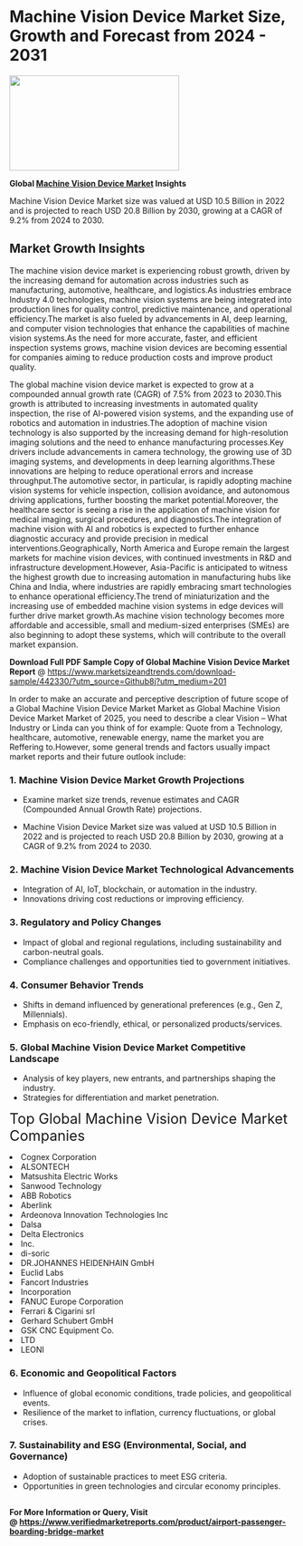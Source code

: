 <H1>Machine Vision Device Market Size, Growth and Forecast from 2024 - 2031</H1><img class="aligncenter size-medium wp-image-584254" src="https://thirdeyenews.in/wp-content/uploads/2024/09/Global-Market-Research-300x168.jpeg" alt="" width="300" height="168" /><p><strong>Global&nbsp;<a href="https://www.marketsizeandtrends.com/download-sample/442330/?utm_source=Github8j?utm_medium=201">Machine Vision Device Market</a> Insights</strong></p><p>Machine Vision Device Market size was valued at USD 10.5 Billion in 2022 and is projected to reach USD 20.8 Billion by 2030, growing at a CAGR of 9.2% from 2024 to 2030.</p><p><h2>Market Growth Insights</h2> <p>The machine vision device market is experiencing robust growth, driven by the increasing demand for automation across industries such as manufacturing, automotive, healthcare, and logistics.As industries embrace Industry 4.0 technologies, machine vision systems are being integrated into production lines for quality control, predictive maintenance, and operational efficiency.The market is also fueled by advancements in AI, deep learning, and computer vision technologies that enhance the capabilities of machine vision systems.As the need for more accurate, faster, and efficient inspection systems grows, machine vision devices are becoming essential for companies aiming to reduce production costs and improve product quality.</p> <p>The global machine vision device market is expected to grow at a compounded annual growth rate (CAGR) of 7.5% from 2023 to 2030.This growth is attributed to increasing investments in automated quality inspection, the rise of AI-powered vision systems, and the expanding use of robotics and automation in industries.The adoption of machine vision technology is also supported by the increasing demand for high-resolution imaging solutions and the need to enhance manufacturing processes.Key drivers include advancements in camera technology, the growing use of 3D imaging systems, and developments in deep learning algorithms.These innovations are helping to reduce operational errors and increase throughput.The automotive sector, in particular, is rapidly adopting machine vision systems for vehicle inspection, collision avoidance, and autonomous driving applications, further boosting the market potential.Moreover, the healthcare sector is seeing a rise in the application of machine vision for medical imaging, surgical procedures, and diagnostics.The integration of machine vision with AI and robotics is expected to further enhance diagnostic accuracy and provide precision in medical interventions.Geographically, North America and Europe remain the largest markets for machine vision devices, with continued investments in R&D and infrastructure development.However, Asia-Pacific is anticipated to witness the highest growth due to increasing automation in manufacturing hubs like China and India, where industries are rapidly embracing smart technologies to enhance operational efficiency.The trend of miniaturization and the increasing use of embedded machine vision systems in edge devices will further drive market growth.As machine vision technology becomes more affordable and accessible, small and medium-sized enterprises (SMEs) are also beginning to adopt these systems, which will contribute to the overall market expansion.</p> <p><span class=""><strong>Download Full PDF Sample Copy of Global Machine Vision Device Market Report</strong> @ <a href="https://www.marketsizeandtrends.com/download-sample/442330/?utm_source=Github8j?utm_medium=201" target="_blank">https://www.marketsizeandtrends.com/download-sample/442330/?utm_source=Github8j?utm_medium=201</a></span></p><p>In order to make an accurate and perceptive description of future scope of a Global&nbsp;Machine Vision Device Market Market as Global&nbsp;Machine Vision Device Market Market of 2025, you need to describe a clear Vision &ndash; What Industry or Linda can you think of for example: Quote from a Technology, healthcare, automotive, renewable energy, name the market you are Reffering to.However, some general trends and factors usually impact market reports and their future outlook include:</p><h3>1.&nbsp;<strong>Machine Vision Device Market Growth Projections</strong></h3><ul><li>Examine market size trends, revenue estimates and CAGR (Compounded Annual Growth Rate) projections.</li><li><p>Machine Vision Device Market size was valued at USD 10.5 Billion in 2022 and is projected to reach USD 20.8 Billion by 2030, growing at a CAGR of 9.2% from 2024 to 2030.</p></li></ul><h3>2.&nbsp;<strong>Machine Vision Device Market Technological Advancements</strong></h3><ul><li>Integration of AI, IoT, blockchain, or automation in the industry.</li><li>Innovations driving cost reductions or improving efficiency.</li></ul><h3>3.&nbsp;<strong>Regulatory and Policy Changes</strong></h3><ul><li>Impact of global and regional regulations, including sustainability and carbon-neutral goals.</li><li>Compliance challenges and opportunities tied to government initiatives.</li></ul><h3>4.&nbsp;<strong>Consumer Behavior Trends</strong></h3><ul><li>Shifts in demand influenced by generational preferences (e.g., Gen Z, Millennials).</li><li>Emphasis on eco-friendly, ethical, or personalized products/services.</li></ul><h3>5.&nbsp;<strong>Global Machine Vision Device Market Competitive Landscape</strong></h3><ul><li>Analysis of key players, new entrants, and partnerships shaping the industry.</li><li>Strategies for differentiation and market penetration.</li></ul><p data-pm-slice="1 1 []"><span style="color: inherit; font-family: inherit; font-size: 25px;">Top Global Machine Vision Device Market Companies</span></p><div class="" data-test-id=""><p><li>Cognex Corporation</li><li> ALSONTECH</li><li> Matsushita Electric Works</li><li> Sanwood Technology</li><li> ABB Robotics</li><li> Aberlink</li><li> Ardeonova Innovation Technologies Inc</li><li> Dalsa</li><li> Delta Electronics</li><li> Inc.</li><li> di-soric</li><li> DR.JOHANNES HEIDENHAIN GmbH</li><li> Euclid Labs</li><li> Fancort Industries</li><li> Incorporation</li><li> FANUC Europe Corporation</li><li> Ferrari & Cigarini srl</li><li> Gerhard Schubert GmbH</li><li> GSK CNC Equipment Co.</li><li> LTD</li><li> LEONI</li></p></div><h3>6.&nbsp;<strong>Economic and Geopolitical Factors</strong></h3><ul><li>Influence of global economic conditions, trade policies, and geopolitical events.</li><li>Resilience of the market to inflation, currency fluctuations, or global crises.</li></ul><h3>7.&nbsp;<strong>Sustainability and ESG (Environmental, Social, and Governance)</strong></h3><ul><li>Adoption of sustainable practices to meet ESG criteria.</li><li>Opportunities in green technologies and circular economy principles.</li></ul><h2><strong style="font-size: 14px;">For More Information or Query, Visit @&nbsp;</strong><a style="background-color: #ffffff; font-size: 14px;" href="https://www.marketsizeandtrends.com/report/machine-vision-device-market/" target="_blank">https://www.verifiedmarketreports.com/product/airport-passenger-boarding-bridge-market</a></h2>